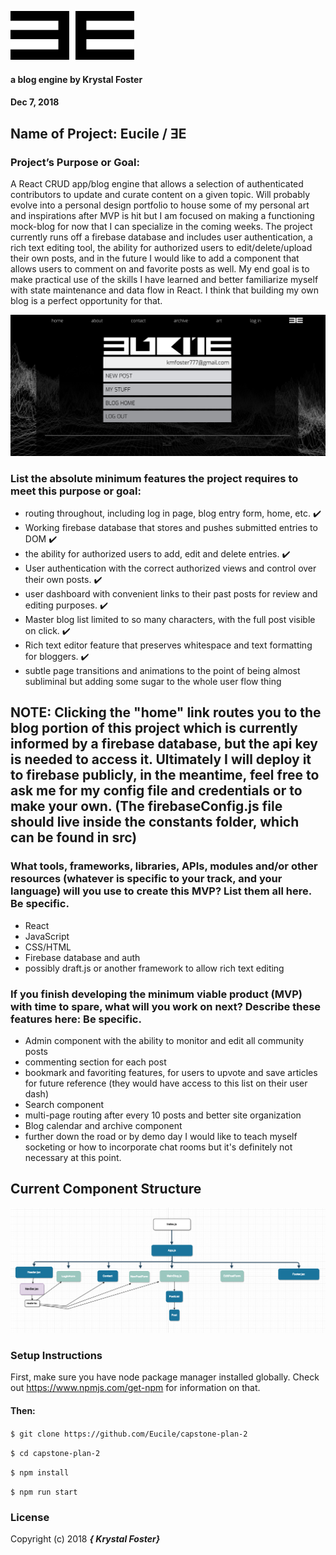 ![ƎE](readmeglyph.png)
#### a blog engine by Krystal Foster
#### Dec 7, 2018

## Name of Project: Eucile / ƎE

### Project’s Purpose or Goal:

A React CRUD app/blog engine that allows a selection of authenticated contributors to update and curate content on a given topic. Will probably evolve into a personal design portfolio to house some of my personal art and inspirations after MVP is hit but I am focused on making a functioning mock-blog for now that I can specialize in the coming weeks. The project currently runs off a firebase database and includes user authentication, a rich text editing tool, the ability for authorized users to edit/delete/upload their own posts, and in the future I would like to add a component that allows users to comment on and favorite posts as well. My end goal is to make practical use of the skills I have learned and better familiarize myself with state maintenance and data flow in React. I think that building my own blog is a perfect opportunity for that.

![ƎE](userdash.png)

### List the absolute minimum features the project requires to meet this purpose or goal:

* routing throughout, including log in page, blog entry form, home, etc. ✔️
* Working firebase database that stores and pushes submitted entries to DOM ✔️
* the ability for authorized users to add, edit and delete entries. ✔️
* User authentication with the correct authorized views and control over their own posts. ✔️
* user dashboard with convenient links to their past posts for review and editing purposes. ✔️
* Master blog list limited to so many characters, with the full post visible on click. ✔️
* Rich text editor feature that preserves whitespace and text formatting for bloggers. ✔️
* subtle page transitions and animations to the point of being almost subliminal but adding some sugar to the whole user flow thing

## NOTE: Clicking the "home" link routes you to the blog portion of this project which is currently informed by a firebase database, but the api key is needed to access it. Ultimately I will deploy it to firebase publicly, in the meantime, feel free to ask me for my config file and credentials or to make your own. (The firebaseConfig.js file should live inside the constants folder, which can be found in src)

### What tools, frameworks, libraries, APIs, modules and/or other resources (whatever is specific to your track, and your language) will you use to create this MVP? List them all here. Be specific.

* React
* JavaScript
* CSS/HTML
* Firebase database and auth
* possibly draft.js or another framework to allow rich text editing

### If you finish developing the minimum viable product (MVP) with time to spare, what will you work on next? Describe these features here: Be specific.

* Admin component with the ability to monitor and edit all community posts
* commenting section for each post
* bookmark and favoriting features, for users to upvote and save articles for future reference (they would have access to this list on their user dash)
* Search component
* multi-page routing after every 10 posts and better site organization
* Blog calendar and archive component  
* further down the road or by demo day I would like to teach myself socketing or how to incorporate chat rooms but it's definitely not necessary at this point.

## Current Component Structure

![Screenshot](component-hierarchy.png)

### Setup Instructions

First, make sure you have node package manager installed globally. Check out https://www.npmjs.com/get-npm for information on that.

#### Then:

`$ git clone https://github.com/Eucile/capstone-plan-2`

`$ cd capstone-plan-2`

`$ npm install`

`$ npm run start`


### License

Copyright (c) 2018 **_{ Krystal Foster}_**
